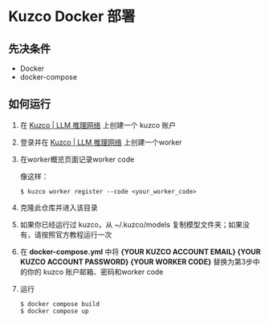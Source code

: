 # Kuzco Docker 部署

## 先决条件
- Docker
- docker-compose

## 如何运行
1. 在 [Kuzco | LLM 推理网络](https://kuzco.xyz/register) 上创建一个 kuzco 账户
2. 登录并在 [Kuzco | LLM 推理网络](https://kuzco.xyz/dashboard/workers) 上创建一个worker
3. 在worker概览页面记录worker code

    像这样：

    `$ kuzco worker register --code <your_worker_code>`

4. 克隆此仓库并进入该目录

5. 如果你已经运行过 kuzco，从 ~/.kuzco/models 复制模型文件夹；如果没有，请按照官方教程运行一次

6. 在 **docker-compose.yml** 中将 **{YOUR KUZCO ACCOUNT EMAIL} {YOUR KUZCO ACCOUNT PASSWORD} {YOUR WORKER CODE}** 替换为第3步中的你的 kuzco 账户邮箱、密码和worker code

7. 运行
   
   ```
   $ docker compose build
   $ docker compose up
   ```